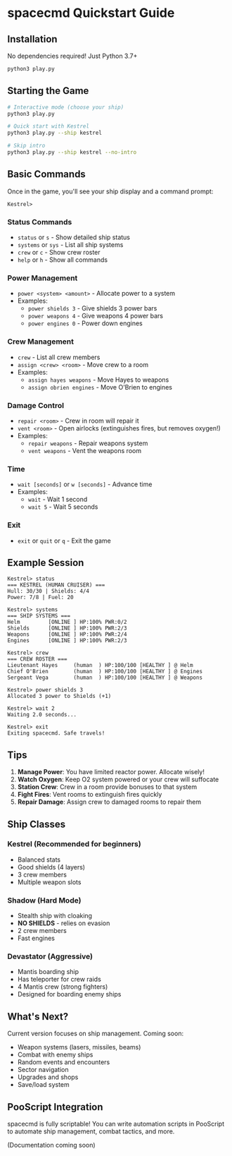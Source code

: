 # spacecmd Quickstart Guide

## Installation

No dependencies required! Just Python 3.7+

```bash
python3 play.py
```

## Starting the Game

```bash
# Interactive mode (choose your ship)
python3 play.py

# Quick start with Kestrel
python3 play.py --ship kestrel

# Skip intro
python3 play.py --ship kestrel --no-intro
```

## Basic Commands

Once in the game, you'll see your ship display and a command prompt:

```
Kestrel>
```

### Status Commands
- `status` or `s` - Show detailed ship status
- `systems` or `sys` - List all ship systems
- `crew` or `c` - Show crew roster
- `help` or `h` - Show all commands

### Power Management
- `power <system> <amount>` - Allocate power to a system
- Examples:
  - `power shields 3` - Give shields 3 power bars
  - `power weapons 4` - Give weapons 4 power bars
  - `power engines 0` - Power down engines

### Crew Management
- `crew` - List all crew members
- `assign <crew> <room>` - Move crew to a room
- Examples:
  - `assign hayes weapons` - Move Hayes to weapons
  - `assign obrien engines` - Move O'Brien to engines

### Damage Control
- `repair <room>` - Crew in room will repair it
- `vent <room>` - Open airlocks (extinguishes fires, but removes oxygen!)
- Examples:
  - `repair weapons` - Repair weapons system
  - `vent weapons` - Vent the weapons room

### Time
- `wait [seconds]` or `w [seconds]` - Advance time
- Examples:
  - `wait` - Wait 1 second
  - `wait 5` - Wait 5 seconds

### Exit
- `exit` or `quit` or `q` - Exit the game

## Example Session

```
Kestrel> status
=== KESTREL (HUMAN CRUISER) ===
Hull: 30/30 | Shields: 4/4
Power: 7/8 | Fuel: 20

Kestrel> systems
=== SHIP SYSTEMS ===
Helm         [ONLINE ] HP:100% PWR:0/2
Shields      [ONLINE ] HP:100% PWR:2/3
Weapons      [ONLINE ] HP:100% PWR:2/4
Engines      [ONLINE ] HP:100% PWR:2/3

Kestrel> crew
=== CREW ROSTER ===
Lieutenant Hayes     (human  ) HP:100/100 [HEALTHY ] @ Helm
Chief O'Brien        (human  ) HP:100/100 [HEALTHY ] @ Engines
Sergeant Vega        (human  ) HP:100/100 [HEALTHY ] @ Weapons

Kestrel> power shields 3
Allocated 3 power to Shields (+1)

Kestrel> wait 2
Waiting 2.0 seconds...

Kestrel> exit
Exiting spacecmd. Safe travels!
```

## Tips

1. **Manage Power**: You have limited reactor power. Allocate wisely!
2. **Watch Oxygen**: Keep O2 system powered or your crew will suffocate
3. **Station Crew**: Crew in a room provide bonuses to that system
4. **Fight Fires**: Vent rooms to extinguish fires quickly
5. **Repair Damage**: Assign crew to damaged rooms to repair them

## Ship Classes

### Kestrel (Recommended for beginners)
- Balanced stats
- Good shields (4 layers)
- 3 crew members
- Multiple weapon slots

### Shadow (Hard Mode)
- Stealth ship with cloaking
- **NO SHIELDS** - relies on evasion
- 2 crew members
- Fast engines

### Devastator (Aggressive)
- Mantis boarding ship
- Has teleporter for crew raids
- 4 Mantis crew (strong fighters)
- Designed for boarding enemy ships

## What's Next?

Current version focuses on ship management. Coming soon:
- Weapon systems (lasers, missiles, beams)
- Combat with enemy ships
- Random events and encounters
- Sector navigation
- Upgrades and shops
- Save/load system

## PooScript Integration

spacecmd is fully scriptable! You can write automation scripts in PooScript
to automate ship management, combat tactics, and more.

(Documentation coming soon)
